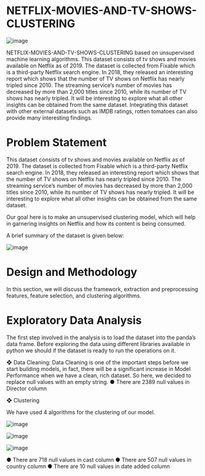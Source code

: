 # NETFLIX-MOVIES-AND-TV-SHOWS-CLUSTERING
![image](https://user-images.githubusercontent.com/18574968/204129095-a6b90c3b-8eb9-4555-825f-33dc7a9c7989.png)

NETFLIX-MOVIES-AND-TV-SHOWS-CLUSTERING 
based on unsupervised machine learning algorithms.
This dataset consists of tv shows and movies available on Netflix as of 2019. The dataset is collected from Fixable which is a third-party Netflix search engine. In 2018, they released an interesting report which shows that the number of TV shows on Netflix has nearly tripled since 2010. The streaming service’s number of movies has decreased by more than 2,000 titles since 2010, while its number of TV shows has nearly tripled. It will be interesting to explore what all other insights can be obtained from the same dataset. Integrating this dataset with other external datasets such as IMDB ratings, rotten tomatoes can also provide many interesting findings.

# Problem Statement

This dataset consists of tv shows and movies available on Netflix as of 2019. The dataset is collected from Fixable which is a third-party Netflix search engine.
In 2018, they released an interesting report which shows that the number of TV shows on Netflix has nearly tripled since 2010. The streaming service’s number of movies has decreased by more than 2,000 titles since 2010, while its number of TV shows has nearly tripled. It will be interesting to explore what all other insights can be obtained from the same dataset.

Our goal here is to make an unsupervised clustering model, which will help in garnering insights on Netflix and how its content is being consumed.

A brief summary of the dataset is given below:


![image](https://user-images.githubusercontent.com/18574968/204129141-102ca804-9ff2-458a-b1c8-4ac0d0380912.png)


# Design and Methodology
In this section, we will discuss the framework, extraction and preprocessing features, feature selection, and clustering algorithms.

# Exploratory Data Analysis
The first step involved in the analysis is to load the dataset into the panda’s data frame. Before exploring the data using different libraries available in python we should if the dataset is ready to run the operations on it.

❖	Data Cleaning: Data Cleaning is one of the important steps before we start building models, in fact, there will be a significant increase in Model Performance when we have a clean, rich dataset. So here, we decided to replace null values with an empty string.
●	There are 2389 null values in Director column

❖	Clustering

We have used 4 algorithms for the clustering of our model.

![image](https://user-images.githubusercontent.com/18574968/204129293-d4fae0d2-0d73-4546-ab39-b6452059ad13.png)





![image](https://user-images.githubusercontent.com/18574968/204129272-ef7d5952-9f37-476f-9c44-4223a7c4378c.png)

![image](https://user-images.githubusercontent.com/18574968/204129251-e14175b4-4fc1-4bb1-8b9f-6936aef5dc86.png)

●	There are 718 null values in cast column
●	There are 507 null values in country column
●	There are 10 null values in date added column

